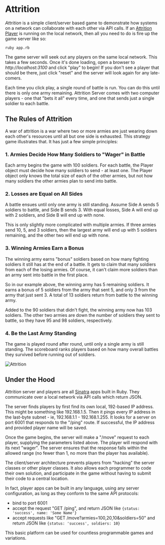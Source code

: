 # Attrition

*Attrition* is a simple client/server based game to demonstrate how systems 
on a network can collaborate with each other via API calls. If an
[Attrition Player](https://github.com/rubycuts/attrition-player)
is running on the local network, then all you need to do is fire up the game server like so:

    ruby app.rb
    
The game server will seek out any players on the same local network. This takes a few seconds.
Once it's done loading, open a browser to *http://localhost:3100* and click "play" to begin! If
you don't see a player that should be there, just click "reset" and the server will look again
for any late-comers.

Each time you click play, a single round of battle is run. You can do this until there is only
one army remaining. Attrition Server comes with two computer players - one that "bets it all"
every time, and one that sends just a single soldier to each battle.

## The Rules of Attrition

A war of attrition is a war where two or more armies are just wearing down each other's
resources until all but one side is exhausted. This strategy game illustrates that. It
has just a few simple principles:

### 1. Armies Decide How Many Soldiers to "Wager" in Battle

Each army begins the game with 100 soldiers. For each battle, the Player object must decide how many
soldiers to send - at least one. The Player object only knows the total size of each of the other armies, but
not how many soldiers the other armies plan to send into battle.

### 2. Losses are Equal on All Sides

A battle ensues until only one army is still standing. Assume Side A sends 5 soldiers 
to battle, and Side B sends 3. With equal losses, Side A will end up with 2 soldiers, 
and Side B will end up with none. 

This is only slightly more complicated with multiple armies. If three armies send 10, 5, 
and 3 soldiers, then the largest army will end up with 5 soldiers remaining, and the other
two will end up with none.

### 3. Winning Armies Earn a Bonus

The winning army earns "bonus" soldiers based on how many fighting soldiers it still has
at the end of a battle. It gets to claim that many soldiers from each of the losing armies.
Of course, it can't claim more soldiers than an army sent into battle in the first place.

So in our example above, the winning army has 5 remaining soldiers. It earns a bonus of 5 
soldiers from the army that sent 5, and only 3 from the army that just sent 3. A total of 13 
soldiers return from battle to the winning army. 

Added to the 90 soldiers that didn't fight, the winning army now has 103 soldiers. The other
two armies are down the number of soldiers they sent to battle, so they have 95 and 98 soldiers,
respectively.

### 4. Be the Last Army Standing

The game is played round after round, until only a single army is still standing. The
scoreboard ranks players based on how many overall battles they survived before running
out of soldiers.

![Attrition](https://github.com/rubycuts/attrition-player/blob/master/public/attrition.png?raw=true)

## Under the Hood

*Attrition* server and players are all [Sinatra](http://sinatrarb.com) apps built in Ruby. They
communicate over a local network via API calls which return JSON. 

The server finds players by first find its own local, 192-based IP address. This might be 
something like 192.168.1.5. Then it pings every IP address in the last-byte subnet - ie,
192.168.1.1 - 192.168.1.255. It looks for a server on port 6001 that responds to the "/ping"
route. If successful, the IP address and provided player name will be saved.

Once the game begins, the server will make a "/move" request to each player, supplying the
parameters listed above. The player will respond with its next "wager". The server ensures
that the response falls within the allowed range (no fewer than 1, no more than the player has
available).

The client/server architecture prevents players from "hacking" the server classes or
other player classes. It also allows each programmer to code their own solution, and 
participate in the game without having to submit their code to a central location.

In fact, player apps can be built in any language, using any server configuration, as long 
as they conform to the same API protocols:

* bind to port 6001
* accept the request "GET /ping", and return JSON like `{status: 'success', name: 'Some Name'}`
* accept requests like "GET /move?armies=100,20,10&soldiers=50" and return JSON like `{status: 'success', soldiers: 10}`

This basic platform can be used for countless programmable games and variations.